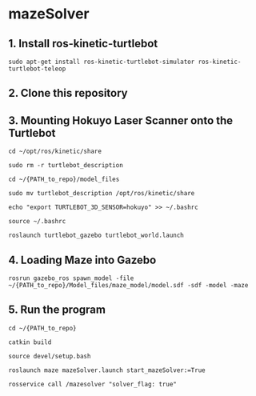# mazeSolver

## 1. Install ros-kinetic-turtlebot 

`sudo apt-get install ros-kinetic-turtlebot-simulator ros-kinetic-turtlebot-teleop`

## 2. Clone this repository

## 3. Mounting Hokuyo Laser Scanner onto the Turtlebot

`cd ~/opt/ros/kinetic/share`

`sudo rm -r turtlebot_description`

`cd ~/{PATH_to_repo}/model_files`

`sudo mv turtlebot_description /opt/ros/kinetic/share`

`echo "export TURTLEBOT_3D_SENSOR=hokuyo" >> ~/.bashrc`

`source ~/.bashrc`

`roslaunch turtlebot_gazebo turtlebot_world.launch`

## 4. Loading Maze into Gazebo

`rosrun gazebo_ros spawn_model -file ~/{PATH_to_repo}/Model_files/maze_model/model.sdf -sdf -model -maze`

## 5. Run the program

`cd ~/{PATH_to_repo}`

`catkin build`

`source devel/setup.bash`

`roslaunch maze mazeSolver.launch start_mazeSolver:=True`

`rosservice call /mazesolver "solver_flag: true"`


